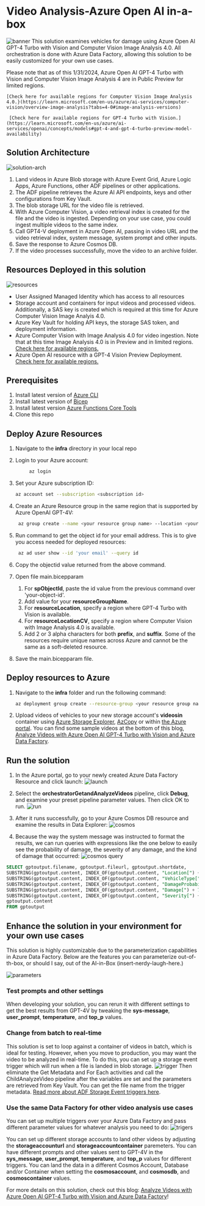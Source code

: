# Video Analysis-Azure Open AI in-a-box
![banner](./readme-assets/banner-aoai-video-analysis-in-a-box.png)
This solution examines vehicles for damage using Azure Open AI GPT-4 Turbo with Vision and Computer Vision Image Analysis 4.0. All orchestration is done with Azure Data Factory, allowing this solution to be easily customized for your own use cases.

Please note that as of this 1/31/2024, Azure Open AI GPT-4 Turbo with Vision and Computer Vision Image Analysis 4 are in Public Preview for limited regions.

    [Check here for available regions for Computer Vision Image Analysis 4.0.}(https://learn.microsoft.com/en-us/azure/ai-services/computer-vision/overview-image-analysis?tabs=4-0#image-analysis-versions)
    
     [Check here for available regions for GPT-4 Turbo with Vision.](https://learn.microsoft.com/en-us/azure/ai-services/openai/concepts/models#gpt-4-and-gpt-4-turbo-preview-model-availability)

## Solution Architecture

![solution-arch](./readme-assets/gpt4-adf-architecture.jpg)

1. Land videos in Azure Blob storage with Azure Event Grid, Azure Logic Apps, Azure Functions, other ADF pipelines or other applications.
1. The ADF pipeline retrieves the Azure AI API endpoints, keys and other configurations from Key Vault.
1. The blob storage URL for the video file is retrieved.
1. With Azure Computer Vision, a video retrieval index is created for the file and the video is ingested. Depending on your use case, you could ingest multiple videos to the same index.
1. Call GPT4-V deployment in Azure Open AI, passing in video URL and the video retrieval index, system message, system prompt and other inputs.
1. Save the response to Azure Cosmos DB.
1. If the video processes successfully, move the video to an archive folder.

## Resources Deployed in this solution

![resources](./readme-assets/resources.jpg)

- User Assigned Managed Identity which has access to all resources
- Storage account and containers for input videos and processed videos. Additionally, a SAS key is created which is required at this time for Azure Computer Vision Image Analyis 4.0.
- Azure Key Vault for holding API keys, the storage SAS token, and deployment information.
- Azure Computer Vision with Image Analysis 4.0 for video ingestion. Note that at this time Image Analysis 4.0 is in Preview and in limited regions. [Check here for available regions.](https://learn.microsoft.com/en-us/azure/ai-services/computer-vision/overview-image-analysis?tabs=4-0#image-analysis-versions)
- Azure Open AI resource with a GPT-4 Vision Preview Deployment. [Check here for available regions.](https://learn.microsoft.com/en-us/azure/ai-services/openai/concepts/models#gpt-4-and-gpt-4-turbo-preview-model-availability)

## Prerequisites

 1. Install latest version of [Azure CLI](https://docs.microsoft.com/en-us/cli/azure/install-azure-cli-windows?view=azure-cli-latest)
 1. Install latest version of [Bicep](https://docs.microsoft.com/en-us/azure/azure-resource-manager/bicep/install)
 1. Install latest version [Azure Functions Core Tools](https://learn.microsoft.com/en-us/azure/azure-functions/functions-run-local?tabs=windows%2Cisolated-process%2Cnode-v4%2Cpython-v2%2Chttp-trigger%2Ccontainer-apps&pivots=programming-language-python#v2)
 1. Clone this repo

## Deploy Azure Resources

1. Navigate to the **infra** directory in your local repo
1. Login to your Azure account:  

    ```bash
         az login
    ```

1. Set your Azure subscription ID:

    ```bash
    az account set --subscription <subscription id>
    ```

1. Create an Azure Resource group in the same region that is supported by Azure OpenAI GPT-4V:

    ```bash
     az group create --name <your resource group name> --location <your resource group location>
    ```

1. Run command to get the object id for your email address. This is to give you access needed for deployed resources:

    ```bash
     az ad user show --id 'your email' --query id
    ```

1. Copy the objectid value returned from the above command.
1. Open file main.bicepparam
    1. For **spObjectId**, paste the id value from the previous command over 'your-object-id'.
    1. Add value for your **resourceGroupName**.
    1. For **resourceLocation**, specify a region where GPT-4 Turbo with Vision is available.
    1. For **resourceLocationCV**, specify a region where Computer Vision with Image Analysis 4.0 is available.
    1. Add 2 or 3 alpha characters for both  **prefix**, and **suffix**. Some of the resources require unique names across Azure and cannot be the same as a soft-deleted resource.
1. Save the main.bicepparam file.

## Deploy resources to Azure

1. Navigate to the **infra** folder and run the following command:

    ```bash
    az deployment group create --resource-group <your resource group name>  --template-file main.bicep --parameters main.bicepparam
    ```

1. Upload videos of vehicles to your new storage account's **videosin** container using [Azure Storage Explorer](https://learn.microsoft.com/en-us/azure/vs-azure-tools-storage-manage-with-storage-explorer), [AzCopy](https://learn.microsoft.com/en-us/azure/storage/common/storage-use-azcopy-files#upload-the-contents-of-a-directory) or within [the Azure portal](https://learn.microsoft.com/en-us/azure/storage/blobs/storage-quickstart-blobs-portal#upload-a-block-blob). You can find some sample videos at the bottom of this blog, [Analyze Videos with Azure Open AI GPT-4 Turbo with Vision and Azure Data Factory](https://techcommunity.microsoft.com/t5/fasttrack-for-azure/analyze-videos-with-azure-open-ai-gpt-4-turbo-with-vision-and/ba-p/4032778).

## Run the solution

1. In the Azure portal, go to your newly created Azure Data Factory Resource and click launch:
![launch](./readme-assets/launchadf.jpg)

1. Select the **orchestratorGetandAnalyzeVideos** pipeline, click **Debug**, and examine your preset pipeline parameter values. Then click OK to run.
![run](./readme-assets/run-from-adf.png)

1. After it runs successfully, go to your Azure Cosmos DB resource and examine the results in Data Explorer:
![cosmos](./readme-assets/cosmos-data-explorer.png)

1. Because the way the system message was instructed to format the results, we can run queries with expressions like the one below to easily see the probability of damage, the severity of any damage, and the kind of damage that occurred:
![cosmos query](./readme-assets/cosmos-query.png)

```sql
SELECT gptoutput.filename, gptoutput.fileurl, gptoutput.shortdate,
SUBSTRING(gptoutput.content, INDEX_OF(gptoutput.content, "Location[") + 9, INDEX_OF(gptoutput.content, "]", INDEX_OF(gptoutput.content, "Location[") + 9) - INDEX_OF(gptoutput.content, "Location[") - 9) AS Location,
SUBSTRING(gptoutput.content, INDEX_OF(gptoutput.content, "VehicleType[") + 12, INDEX_OF(gptoutput.content, "]", INDEX_OF(gptoutput.content, "VehicleType[") + 12) - INDEX_OF(gptoutput.content, "VehicleType[") - 12) AS VehicleType,
SUBSTRING(gptoutput.content, INDEX_OF(gptoutput.content, "DamageProbability[") + 18, INDEX_OF(gptoutput.content, "]", INDEX_OF(gptoutput.content, "DamageProbability[") + 18) - INDEX_OF(gptoutput.content, "DamageProbability[") - 18) AS DamageProbability,
SUBSTRING(gptoutput.content, INDEX_OF(gptoutput.content, "Damage[") + 7, INDEX_OF(gptoutput.content, "]", INDEX_OF(gptoutput.content, "Damage[") + 7) - INDEX_OF(gptoutput.content, "Damage[") - 7) AS DamageType,
SUBSTRING(gptoutput.content, INDEX_OF(gptoutput.content, "Severity[") + 9, INDEX_OF(gptoutput.content, "]", INDEX_OF(gptoutput.content, "Severity[") + 9) - INDEX_OF(gptoutput.content, "Severity[") - 9) AS Severity,
gptoutput.content
FROM gptoutput
```

## Enhance the solution in your environment for your own use cases

This solution is highly customizable due to the parameterization capabilities in Azure Data Factory. Below are the features you can parameterize out-of-th-box, or should I say, out of the AI-in-Box (insert-nerdy-laugh-here.)

![parameters](./readme-assets/adf-parms.jpg)

### Test prompts and other settings

When developing your solution, you can rerun it with different settings to get the best results from GPT-4V by tweaking the **sys-message**, **user_prompt**, **temperature**, and **top_p** values.

### Change from batch to real-time

This solution is set to loop against a container of videos in batch, which is ideal for testing. However, when you move to production, you may want the video to be analyzed in real-time. To do this, you can set up a storage event trigger which will run when a file is landed in blob storage.
![trigger](./readme-assets/blob-event-trigger.jpg)
Then eliminate the Get Metadata and For Each activities and call the ChildAnalyzeVideo pipeline after the variables are set and the parameters are retrieved from Key Vault. You can get the file name from the trigger metadata. [Read more about ADF Storage Event triggers here](https://learn.microsoft.com/en-us/azure/data-factory/how-to-create-event-trigger?tabs=data-factory).

### Use the same Data Factory for other video analysis use cases

You can set up multiple triggers over your Azure Data Factory and pass different parameter values for whatever analysis you need to do:
![trigers](./readme-assets/new-trigger-parm.png)

You can set up different storage accounts to land other videos by adjusting the **storageaccounturl** and **storageaccountcontainer** paremeters. You can have different prompts and other values sent to GPT-4V in the **sys_message**, **user_prompt**, **temperature**, and **top_p** values for different triggers. You can land the data in a different Cosmos Account, Database and/or Container when setting the **cosmosaccount**, and **cosmosdb**, and **cosmoscontainer** values.

For more details on this solution, check out this blog: [Analyze Videos with Azure Open AI GPT-4 Turbo with Vision and Azure Data Factory](https://techcommunity.microsoft.com/t5/fasttrack-for-azure/analyze-videos-with-azure-open-ai-gpt-4-turbo-with-vision-and/ba-p/4032778)!
